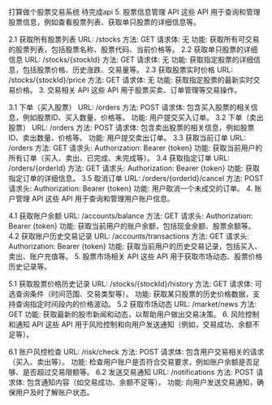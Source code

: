 打算做个股票交易系统
待完成api
5. 股票信息管理 API
   这些 API 用于查询和管理股票信息，例如查看股票列表、获取单只股票的详细信息等。

2.1 获取所有股票列表
URL: /stocks
方法: GET
请求体: 无
功能: 获取所有可交易的股票列表，包括股票名称、股票代码、当前价格等。
2.2 获取单只股票的详细信息
URL: /stocks/{stockId}
方法: GET
请求体: 无
功能: 获取指定股票的详细信息，包括股票价格、历史涨跌、交易量等。
2.3 获取股票实时价格
URL: /stocks/{stockId}/price
方法: GET
请求体: 无
功能: 获取指定股票的最新实时交易价格。
3. 交易相关 API
   这些 API 用于股票买卖、订单管理等交易操作。

3.1 下单（买入股票）
URL: /orders
方法: POST
请求体: 包含买入股票的相关信息，例如股票ID、买入数量、价格等。
功能: 用户提交买入订单。
3.2 下单（卖出股票）
URL: /orders
方法: POST
请求体: 包含卖出股票的相关信息，例如股票ID、卖出数量、价格等。
功能: 用户提交卖出订单。
3.3 获取当前订单
URL: /orders
方法: GET
请求头: Authorization: Bearer {token}
功能: 获取当前用户的所有订单（买入、卖出、已完成、未完成等）。
3.4 获取指定订单
URL: /orders/{orderId}
方法: GET
请求头: Authorization: Bearer {token}
功能: 获取指定订单的详细信息。
3.5 取消订单
URL: /orders/{orderId}/cancel
方法: POST
请求头: Authorization: Bearer {token}
功能: 用户取消一个未成交的订单。
4. 账户管理 API
   这些 API 用于查询和管理用户账户信息。

4.1 获取账户余额
URL: /accounts/balance
方法: GET
请求头: Authorization: Bearer {token}
功能: 获取当前用户的账户余额，包括现金余额、股票余额等。
4.2 获取账户历史交易记录
URL: /accounts/transactions
方法: GET
请求头: Authorization: Bearer {token}
功能: 获取当前用户的历史交易记录，包括买入、卖出、账户充值等。
5. 股票市场相关 API
   这些 API 用于获取市场动态、股票价格历史记录等。

5.1 获取股票价格历史记录
URL: /stocks/{stockId}/history
方法: GET
请求体: 可选查询条件（时间范围、交易类型等）。
功能: 获取某只股票的历史价格数据，支持查询指定时间段内的价格波动。
5.2 获取市场动态
URL: /market/news
方法: GET
功能: 获取最新的股市新闻和动态，以帮助用户做出交易决策。
6. 风险控制和通知 API
   这些 API 用于风险控制和向用户发送通知（例如，交易成功、余额不足等）。

6.1 账户风控检查
URL: /risk/check
方法: POST
请求体: 包含用户交易相关的请求（买入、卖出等）。
功能: 检查用户账户是否符合交易要求，例如账户余额是否足够、是否超过交易限额等。
6.2 发送交易通知
URL: /notifications
方法: POST
请求体: 包含通知内容（如交易成功、余额不足等）。
功能: 向用户发送交易通知，确保用户及时了解账户状态。